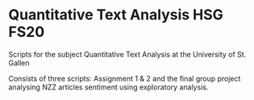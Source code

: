 # Quantitative Text Analysis HSG FS20

Scripts for the subject Quantitative Text Analysis at the University of St. Gallen

Consists of three scripts: Assignment 1 & 2 and the final group project analysing NZZ articles sentiment using exploratory analysis. 
